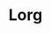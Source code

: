 ---
title: "Lorg"
description: "(Pronounced Lur-Ugh) A framework and javascript free privacy respecting Google Text/Image Proxy originally based on a cut-down version of LibreX but now evolved into simple, lightweight API driven Meta Search Engine."
sectionurl: /projects/lorg
draft: true
weight: 4
subsection: projects
faicon: fab fa-php
---